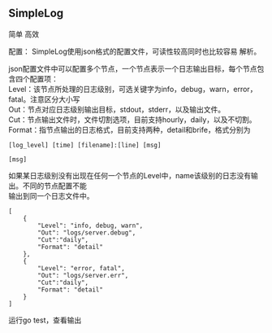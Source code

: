 ## SimpleLog
简单 高效

配置：
SimpleLog使用json格式的配置文件，可读性较高同时也比较容易
解析。

json配置文件中可以配置多个节点，一个节点表示一个日志输出目标，每个节点包含四个配置项：    
Level：该节点所处理的日志级别，可选关键字为info，debug，warn，error，fatal。注意区分大小写    
Out：节点对应日志级别输出目标，stdout，stderr，以及输出文件。    
Cut：节点输出文件时，文件切割选项，目前支持hourly，daily，以及不切割。    
Format：指节点输出的日志格式，目前支持两种，detail和brife，格式分别为   

``` 
[log_level] [time] [filename]:[line] [msg]  

[msg]
```
如果某日志级别没有出现在任何一个节点的Level中，name该级别的日志没有输出。不同的节点配置不能   
输出到同一个日志文件中。


```
[
	{
		"Level": "info, debug, warn",
		"Out": "logs/server.debug",
		"Cut":"daily",
		"Format": "detail"
	},
	{
		"Level": "error, fatal",
		"Out": "logs/server.err",
		"Cut":"daily",
		"Format": "detail"
	}
]
```

运行go test，查看输出
